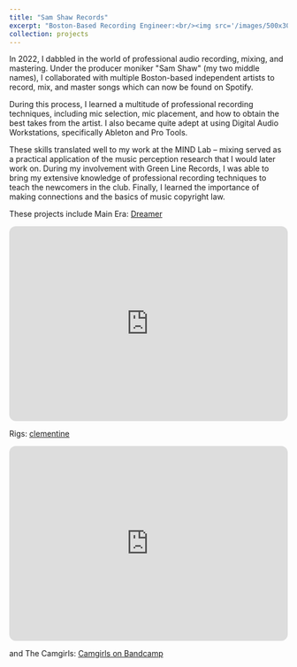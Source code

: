 ```yaml
---
title: "Sam Shaw Records"
excerpt: "Boston-Based Recording Engineer:<br/><img src='/images/500x300.png'>"
collection: projects
---
```


In 2022, I dabbled in the world of professional audio recording, mixing, and mastering. 
Under the producer moniker "Sam Shaw" (my two middle names), I collaborated with multiple Boston-based independent artists to 
record, mix, and master songs which can now be found on Spotify. 

During this process, I learned a multitude of professional recording techniques, including mic selection, mic placement, and how to obtain the best takes from the artist. 
I also became quite adept at using Digital Audio Workstations, specifically Ableton and Pro Tools. 

These skills translated well to my work at the MIND Lab – mixing served as a practical application of the music perception research that I would later work on. 
During my involvement with Green Line Records, I was able to bring my extensive knowledge of professional recording techniques to teach the newcomers in the club. 
Finally, I learned the importance of making connections and the basics of music copyright law. 

These projects include Main Era:
[Dreamer](https://open.spotify.com/album/7pj30Xq7oEyJWFDdNvoLOT?si=f2qPplmHTm-OAZYOdhqgxA)
<iframe style="border-radius:12px" src="https://open.spotify.com/embed/album/7pj30Xq7oEyJWFDdNvoLOT?utm_source=generator&theme=0" width="100%" height="352" frameBorder="0" allowfullscreen="" allow="autoplay; clipboard-write; encrypted-media; fullscreen; picture-in-picture" loading="lazy"></iframe>

Rigs:
[clementine](https://open.spotify.com/album/4WY8jizay0AcCPVNHcmApW?si=yAPzcagoT0igWBT73puhJA)
<iframe style="border-radius:12px" src="https://open.spotify.com/embed/album/4WY8jizay0AcCPVNHcmApW?utm_source=generator&theme=0" width="100%" height="352" frameBorder="0" allowfullscreen="" allow="autoplay; clipboard-write; encrypted-media; fullscreen; picture-in-picture" loading="lazy"></iframe>

and The Camgirls:
[Camgirls on Bandcamp](https://thecamgirls.bandcamp.com)
